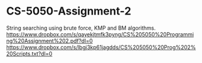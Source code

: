 # CS-5050-Assignment-2
String searching using brute force, KMP and BM algorithms.
https://www.dropbox.com/s/qayekjtmfk3pyng/CS%205050%20Programming%20Assignment%202.pdf?dl=0
https://www.dropbox.com/s/lbgj3kp61jagdds/CS%205050%20Prog%202%20Scripts.txt?dl=0

